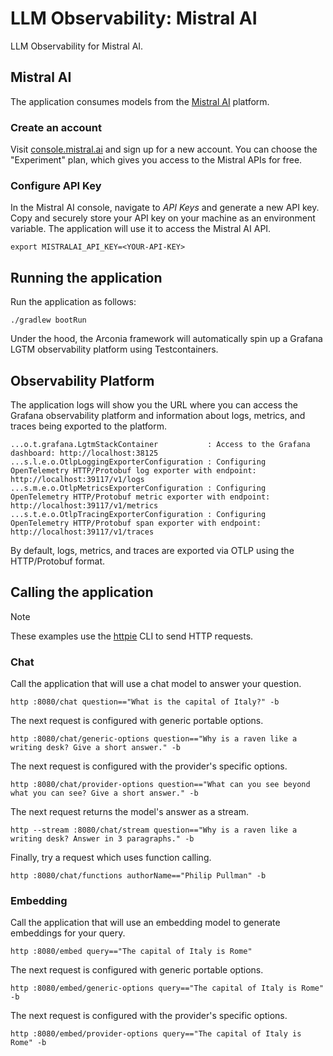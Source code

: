 # LLM Observability: Mistral AI

LLM Observability for Mistral AI.

## Mistral AI

The application consumes models from the [Mistral AI](https://mistral.ai) platform.

### Create an account

Visit [console.mistral.ai](https://console.mistral.ai) and sign up for a new account.
You can choose the "Experiment" plan, which gives you access to the Mistral APIs for free.

### Configure API Key

In the Mistral AI console, navigate to _API Keys_ and generate a new API key.
Copy and securely store your API key on your machine as an environment variable.
The application will use it to access the Mistral AI API.

```shell
export MISTRALAI_API_KEY=<YOUR-API-KEY>
```

## Running the application

Run the application as follows:

```shell
./gradlew bootRun
```

Under the hood, the Arconia framework will automatically spin up a Grafana LGTM observability platform using Testcontainers.

## Observability Platform

The application logs will show you the URL where you can access the Grafana observability platform and information about logs, metrics, and traces being exported to the platform.

```logs
...o.t.grafana.LgtmStackContainer           : Access to the Grafana dashboard: http://localhost:38125
...s.l.e.o.OtlpLoggingExporterConfiguration : Configuring OpenTelemetry HTTP/Protobuf log exporter with endpoint: http://localhost:39117/v1/logs
...s.m.e.o.OtlpMetricsExporterConfiguration : Configuring OpenTelemetry HTTP/Protobuf metric exporter with endpoint: http://localhost:39117/v1/metrics
...s.t.e.o.OtlpTracingExporterConfiguration : Configuring OpenTelemetry HTTP/Protobuf span exporter with endpoint: http://localhost:39117/v1/traces
```

By default, logs, metrics, and traces are exported via OTLP using the HTTP/Protobuf format.

## Calling the application

> [!NOTE]
> These examples use the [httpie](https://httpie.io) CLI to send HTTP requests.

### Chat

Call the application that will use a chat model to answer your question.

```shell
http :8080/chat question=="What is the capital of Italy?" -b
```

The next request is configured with generic portable options.

```shell
http :8080/chat/generic-options question=="Why is a raven like a writing desk? Give a short answer." -b
```

The next request is configured with the provider's specific options.

```shell
http :8080/chat/provider-options question=="What can you see beyond what you can see? Give a short answer." -b
```

The next request returns the model's answer as a stream.

```shell
http --stream :8080/chat/stream question=="Why is a raven like a writing desk? Answer in 3 paragraphs." -b
```

Finally, try a request which uses function calling.

```shell
http :8080/chat/functions authorName=="Philip Pullman" -b
```

### Embedding

Call the application that will use an embedding model to generate embeddings for your query.

```shell
http :8080/embed query=="The capital of Italy is Rome"
```

The next request is configured with generic portable options.

```shell
http :8080/embed/generic-options query=="The capital of Italy is Rome" -b
```

The next request is configured with the provider's specific options.

```shell
http :8080/embed/provider-options query=="The capital of Italy is Rome" -b
```
